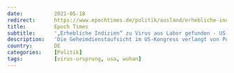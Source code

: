 ```yaml
---
date:          2021-05-18
redirect:      https://www.epochtimes.de/politik/ausland/erhebliche-indizien-zu-virus-aus-labor-gefunden-geheimdienstausschuss-fordert-biden-zum-handeln-auf-a3515052.html?telegram=1
title:         Epoch Times
subtitle:      '„Erhebliche Indizien” zu Virus aus Labor gefunden - US-Geheimdienstausschuss fordert Biden zum Handeln auf'
description:   'Die Geheimdienstaufsicht im US-Kongress verlangt von Politik und Geheimdienstbehörden Aufklärung über ihre Kenntnisse in Bezug auf den Ursprung des Coronavirus. In den Fokus gerät dabei auch die Wuhan-Labor-Theorie und die Finanzierung des Labors mit US-Mitteln. Auch zur in Wuhan ansässigen "Gain-of-function-Forschung", die an der Erhöhung der Übertragbarkeit und Virulenz von Krankheitserregern forscht, gibt es kritische Fragen.'
country:       DE
categories:    [Politik]
tags:          [virus-ursprung, usa, wuhan]
---
```

